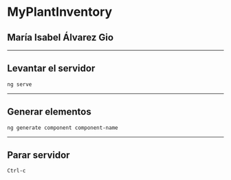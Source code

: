 # MyPlantInventory

## María Isabel Álvarez Gio
---

## Levantar el servidor

```
ng serve
```

---
## Generar elementos


```
ng generate component component-name

```




---





## Parar servidor





```
Ctrl-c
```
